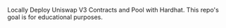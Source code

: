 Locally Deploy Uniswap V3 Contracts and Pool with Hardhat. This repo's goal is for educational purposes.